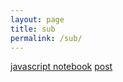 ```yaml
---
layout: page
title: sub
permalink: /sub/
---
```


[javascript notebook](https://raisinbran25.github.io/csp2/week5/2022/09/22/javascript.html)
[post]()